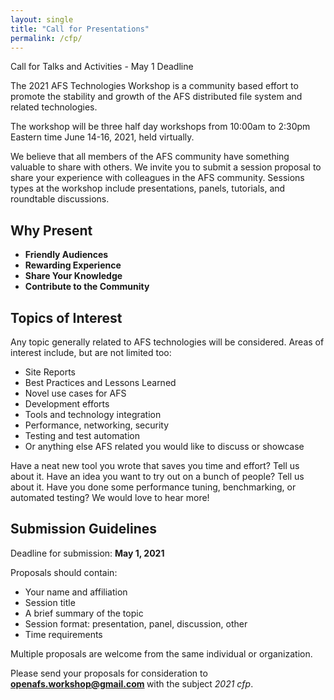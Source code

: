 ```yaml
---
layout: single
title: "Call for Presentations"
permalink: /cfp/
---
```


Call for Talks and Activities - May 1 Deadline

The 2021 AFS Technologies Workshop is a community based effort to promote the
stability and growth of the AFS distributed file system and related
technologies.

The workshop will be three half day workshops from 10:00am to 2:30pm Eastern
time June 14-16, 2021, held virtually.

We believe that all members of the AFS community have something valuable to
share with others.  We invite you to submit a session proposal to share your
experience with colleagues in the AFS community.  Sessions types at the
workshop include presentations, panels, tutorials, and roundtable discussions.

## Why Present

* **Friendly Audiences**
* **Rewarding Experience**
* **Share Your Knowledge**
* **Contribute to the Community**

## Topics of Interest

Any topic generally related to AFS technologies will be considered. Areas of
interest include, but are not limited too:

* Site Reports
* Best Practices and Lessons Learned
* Novel use cases for AFS
* Development efforts
* Tools and technology integration
* Performance, networking, security
* Testing and test automation
* Or anything else AFS related you would like to discuss or showcase

Have a neat new tool you wrote that saves you time and effort? Tell us about
it. Have an idea you want to try out on a bunch of people? Tell us about it.
Have you done some performance tuning, benchmarking, or automated testing?  We
would love to hear more!

## Submission Guidelines

Deadline for submission: **May 1, 2021**

Proposals should contain:

* Your name and affiliation
* Session title
* A brief summary of the topic
* Session format: presentation, panel, discussion, other
* Time requirements

Multiple proposals are welcome from the same individual or organization.

Please send your proposals for consideration to
<strong>
<a href="mailto:openafs.workshop@gmail.com?subject=2021%20cfp" target="_blank">
openafs.workshop@gmail.com
</a>
</strong>
with the subject _2021 cfp_.

